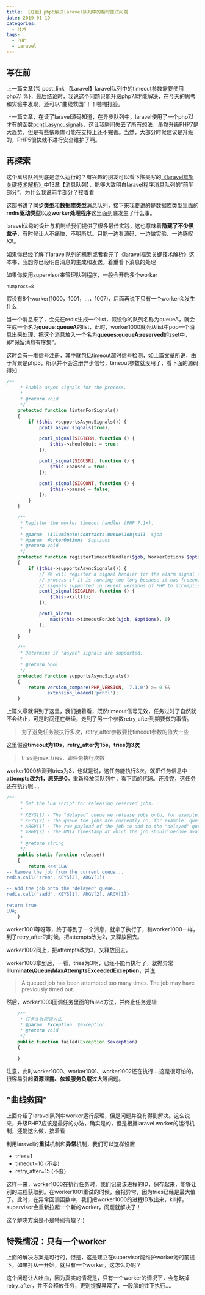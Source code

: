 ```yaml
---
title: 【打脸】php5解决laravel队列中的超时重试问题
date: 2019-01-19
categories:
  - 技术
tags: 
  - PHP
  - Laravel
---
```


## 写在前

上一篇文章{% post_link 【Laravel】laravel队列中的timeout参数需要使用php7.1 %}，最后结论时，我说这个问题只能升级php7.1才能解决，在今天的思考和实验中发现，还可以“曲线救国”！！啪啪打脸。

上一篇文章，在读了laravel源码知道，在异步队列中，laravel使用了一个php7.1才有的函数[pcntl_async_signals](http://php.net/manual/en/function.pcntl-async-signals.php)，这让我瞬间失去了所有想法，虽然升级PHP7是大趋势，但是有些依赖库可能在支持上还不完善。当然，大部分时候建议是升级的，PHP5很快就不进行安全维护了啊。

## 再探索

这个离线队列到底是怎么运行的？有兴趣的朋友可以看下陈昊写的[《laravel框架关键技术解析》](https://blogoss.yinghualuo.cn/blog/2017/08/Laravel框架关键技术解析-陈昊.pdf)中13章【消息队列】，能够大致明白laravel程序消息队列的“前半部分”，为什么我说前半部分？接着看

这部书讲了**同步类型**和**数据库类型**消息队列，接下来我要讲的是数据库类型里面的**redis驱动类型**以及**worker处理程序**这里面到底发生了什么事。

laravel优秀的设计与机制给我们提供了很多最佳实践，这也意味着**隐藏了不少黑盒子**，有时候让人不痛快、不明所以。只能一边看源码、一边做实验、一边感叹XX。

如果你已经了解了laravel队列的机制或者看完了[《laravel框架关键技术解析》](https://blogoss.yinghualuo.cn/blog/2017/08/Laravel框架关键技术解析-陈昊.pdf)这本书，我想你已经明白消息的生成和发送。着重看下消息的处理

如果你使用supervisor来管理队列程序，一般会开启多个worker

```
numprocs=8
```

假设有8个worker(1000，1001，...，1007)，后面再说下只有一个worker会发生什么

当一个消息来了，会先在redis生成一个list，假设你的队列名称为queueA，就会生成一个名为**queue:queueA**的list，此时，worker1000就会从list中pop一个消息出来处理，把这个消息放入一个名为**queues:queueA:reserved**的zset中，即“保留消息有序集”。

这时会有一堆信号注册，其中就包括timeout超时信号检测，如上篇文章所说，由于背景是php5，所以并不会注册异步信号，timeout参数就没用了，看下面的源码得知

```php
/**
     * Enable async signals for the process.
     *
     * @return void
     */
    protected function listenForSignals()
    {
        if ($this->supportsAsyncSignals()) {
            pcntl_async_signals(true);

            pcntl_signal(SIGTERM, function () {
                $this->shouldQuit = true;
            });

            pcntl_signal(SIGUSR2, function () {
                $this->paused = true;
            });

            pcntl_signal(SIGCONT, function () {
                $this->paused = false;
            });
        }
    }

    /**
     * Register the worker timeout handler (PHP 7.1+).
     *
     * @param  \Illuminate\Contracts\Queue\Job|null  $job
     * @param  WorkerOptions  $options
     * @return void
     */
    protected function registerTimeoutHandler($job, WorkerOptions $options)
    {
        if ($this->supportsAsyncSignals()) {
            // We will register a signal handler for the alarm signal so that we can kill this
            // process if it is running too long because it has frozen. This uses the async
            // signals supported in recent versions of PHP to accomplish it conveniently.
            pcntl_signal(SIGALRM, function () {
                $this->kill(1);
            });

            pcntl_alarm(
                max($this->timeoutForJob($job, $options), 0)
            );
        }
    }

    /**
     * Determine if "async" signals are supported.
     *
     * @return bool
     */
    protected function supportsAsyncSignals()
    {
        return version_compare(PHP_VERSION, '7.1.0') >= 0 &&
               extension_loaded('pcntl');
    }
```

上篇文章就讲到了这里，我们接着看，既然timeout信号无效，任务过时了自然就不会终止，可是时间还在继续，走到了另一个参数retry_after到期要做的事情。

>为了避免任务被执行多次，retry_after参数要比timeout参数的值大一些

这里假设**timeout为10s，retry_after为15s，tries为3次**

>tries是max_tries，即任务执行次数

worker1000检测到tries为3，也就是说，这任务能执行3次，就把任务信息中**attempts改为1，原先是0**，重新释放回队列中，看下面的代码。还没完，这任务还在执行呢....

```php
/**
     * Get the Lua script for releasing reserved jobs.
     *
     * KEYS[1] - The "delayed" queue we release jobs onto, for example: queues:foo:delayed
     * KEYS[2] - The queue the jobs are currently on, for example: queues:foo:reserved
     * ARGV[1] - The raw payload of the job to add to the "delayed" queue
     * ARGV[2] - The UNIX timestamp at which the job should become available
     *
     * @return string
     */
    public static function release()
    {
        return <<<'LUA'
-- Remove the job from the current queue...
redis.call('zrem', KEYS[2], ARGV[1])

-- Add the job onto the "delayed" queue...
redis.call('zadd', KEYS[1], ARGV[2], ARGV[1])

return true
LUA;
    }
```

worker1001等呀等，终于等到了一个消息，就拿了执行了，和worker1000一样，到了retry_after的时候，把attempts改为2，又释放回去。

worker1002同上，把attempts改为3，又释放回去。

worker1003拿到后，一看，tries为3啊，已经不能再执行了，就抛异常**Illuminate\Queue\MaxAttemptsExceededException**，并说

>A queued job has been attempted too many times. The job may have previously timed out.

然后，worker1003回调任务里面的failed方法，并终止任务逻辑

```php
	/**
	 * 任务失败回调方法
     * @param  Exception  $exception
     * @return void
     */
    public function failed(Exception $exception)
    {

    }
```

注意，此时worker1000、worker1001、worker1002还在执行....这是很可怕的，很容易引起**资源泄露、依赖服务负载过大**等问题。

## “曲线救国”

上面介绍了laravel队列中worker运行原理，但是问题并没有得到解决。这么说来，升级PHP7应该是最好的办法，确实是的，但是根据laravel worker的运行机制，还能这么做，接着看

利用laravel的**重试**机制和**异常**机制，我们可以这样设置

- tries=1
- timeout=10 (不变)
- retry_after=15 (不变)

这样一来，worker1000在执行任务时，我们记录该进程的ID，保存起来，能够让别的进程获取到。在worker1001重试的时候，会报异常，因为tries已经是最大值了。此时，在异常回调函数中，我们把worker1000的进程ID取出来，kill掉，supervisor会重新拉起一个新的worker，问题就解决了！

这个解决方案是不是特别有趣？:)

## 特殊情况：只有一个worker

上面的解决方案是可行的，但是，这是建立在supervisor能维护worker池的前提下，如果打从一开始，就只有一个worker，这怎么办呢？

这个问题让人吐血，因为真实的情况是，只有一个worker的情况下，会忽略掉retry_after，并不会释放任务，更别提报异常了，一股脑的往下执行....